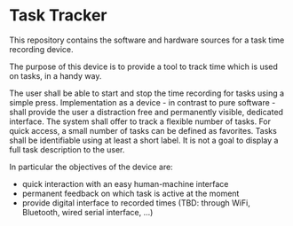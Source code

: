 # Task Tracker

This repository contains the software and hardware sources for a task time recording device.

The purpose of this device is to provide a tool to track time which is used on tasks, in a handy way.

The user shall be able to start and stop the time recording for tasks using a simple press.
Implementation as a device - in contrast to pure software - shall provide the user a distraction free and permanently visible, dedicated interface.
The system shall offer to track a flexible number of tasks.
For quick access, a small number of tasks can be defined as favorites. 
Tasks shall be identifiable using at least a short label.
It is not a goal to display a full task description to the user.

In particular the objectives of the device are:

 - quick interaction with an easy human-machine interface
 - permanent feedback on which task is active at the moment
 - provide digital interface to recorded times (TBD: through WiFi, Bluetooth, wired serial interface, ...)
